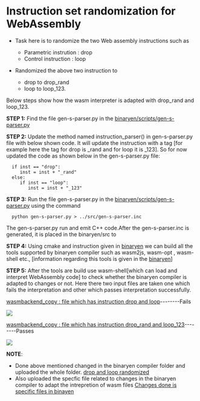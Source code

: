 # Instruction set randomization for WebAssembly  

* Task here is to randomize the two Web assembly instructions such as 
    * Parametric instrution : drop  
    * Control instruction : loop

* Randomized the above two instruction to 
    * drop to drop_rand 
    * loop to loop_123.
    
Below steps show how the wasm interpreter is adapted with drop_rand and loop_123. 

**STEP 1:** Find the file gen-s-parser.py in the [binaryen/scripts/gen-s-parser.py](https://github.com/WebAssembly/binaryen/tree/master/scripts)

**STEP 2:** Update the method named instruction_parser() in gen-s-parser.py file with below shown code. It will update the instruction with a tag [for example here the tag for drop is _rand and for loop it is _123]. So for now updated the code as shown below in the gen-s-parser.py file:
 
  
      if inst == "drop":
         inst = inst + "_rand"        
      else:
         if inst == "loop":
            inst = inst + "_123"

**STEP 3:** Run the file gen-s-parser.py in the [binaryen/scripts/gen-s-parser.py](https://github.com/WebAssembly/binaryen/tree/master/scripts) using the command 

      python gen-s-parser.py > ../src/gen-s-parser.inc

The gen-s-parser.py run and emit C++ code.After the gen-s-parser.inc is generated, it is placed in the binaryen/src to

**STEP 4:** Using cmake and instruction given in [binaryen](https://github.com/WebAssembly/binaryen) we can build all the tools supported by binaryen compiler such as wasm2js, wasm-opt , wasm-shell etc., [information regarding this tools is given in the [binaryen](https://github.com/WebAssembly/binaryen)]

**STEP 5:** After the tools are build use wasm-shell[which can load and interpret WebAssembly code] to check whether the binaryen compiler is adapted to changes or not. Here there two input files are taken one which fails the interpretation and other which passes interpretation successfully.

[wasmbackend_copy : file which has instruction drop and loop](https://github.com/tareq97/Tasks/blob/master/math_functions/wasmbackend_copy.wast)--------Fails

<img src="https://github.com/tareq97/Tasks/blob/master/screenshots/2.PNG">

[wasmbackend_copy : file which has instruction drop_rand and loop_123](https://github.com/tareq97/Tasks/blob/master/math_functions/wasmbackend_copy-randomized_droploop.wast)--------Passes

<img src="https://github.com/tareq97/Tasks/blob/master/screenshots/3.PNG">

**NOTE**:
   * Done above mentioned changed in the binaryen compiler folder and uploaded the whole folder.
   [drop and loop randomized](https://github.com/tareq97/Tasks/tree/master/randomized_binaryen)
   * Also uploaded the specfic file related to changes in the binaryen compiler to adapt the intrepretion of wasm files
   [Changes done is specific files in binayen](https://github.com/tareq97/Tasks/tree/master/specific_changes_in%20binaryen)
